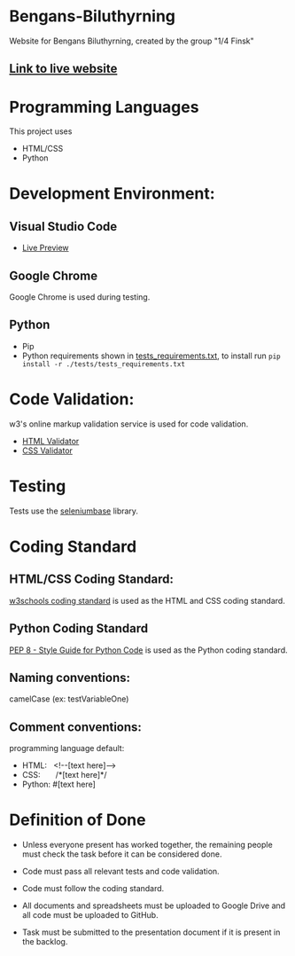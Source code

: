 # Bengans-Biluthyrning
Website for Bengans Biluthyrning, created by the group "1/4 Finsk"
## [Link to live website](https://ntig-uppsala.github.io/Bengans-Biluthyrning/)

# Programming Languages

This project uses
- HTML/CSS
- Python

# Development Environment:
## Visual Studio Code
- [Live Preview](https://marketplace.visualstudio.com/items?itemName=ms-vscode.live-server)
<!-- Autoformatting -->

## Google Chrome
Google Chrome is used during testing. 

## Python
- Pip
- Python requirements shown in [tests_requirements.txt](tests/tests_requirements.txt), to install run `pip install -r ./tests/tests_requirements.txt`

# Code Validation:

w3's online markup validation service is used for code validation. 
- [HTML Validator](https://validator.w3.org/nu/)
- [CSS Validator](https://jigsaw.w3.org/css-validator/)

# Testing

Tests use the [seleniumbase](https://seleniumbase.io/) library.

# Coding Standard

## HTML/CSS Coding Standard:

[w3schools coding standard](https://www.w3schools.com/html/html5_syntax.asp) is used as the HTML and CSS coding standard.

## Python Coding Standard

[PEP 8 - Style Guide for Python Code](https://peps.python.org/pep-0008/) is used as the Python coding standard.

## Naming conventions: 

camelCase (ex: testVariableOne)

## Comment conventions: 

programming language default:
- HTML:&nbsp;&nbsp;&nbsp;&lt;!--[text here]--&gt;
- CSS:&nbsp;&nbsp;&nbsp;&nbsp;&nbsp;&nbsp;&nbsp;/\*[text here]\*/
- Python:&nbsp;#[text here]


# Definition of Done

- Unless everyone present has worked together, the remaining people must check the task before it can be considered done. 

- Code must pass all relevant tests and code validation.

- Code must follow the coding standard.

- All documents and spreadsheets must be uploaded to Google Drive and all code must be uploaded to GitHub.  

- Task must be submitted to the presentation document if it is present in the backlog. 